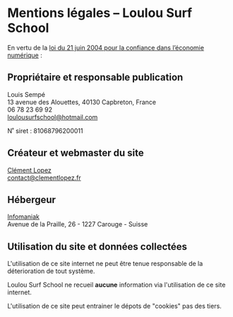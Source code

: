 # Mentions légales – Loulou Surf School

En vertu de la [loi du 21 juin 2004 pour la confiance dans l’économie numérique](https://www.legifrance.gouv.fr/affichTexte.do?cidTexte=JORFTEXT000000801164) : 

## Propriétaire et responsable publication

Louis Sempé   
13 avenue des Alouettes, 40130 Capbreton, France   
06 78 23 69 92  
loulousurfschool@hotmail.com

N˚ siret : 81068796200011

## Créateur et webmaster du site

[Clément Lopez](www.clementlopez.fr)  
contact@clementlopez.fr


## Hébergeur
[Infomaniak](https://www.infomaniak.com/fr)  
Avenue de la Praille, 26 - 1227 Carouge - Suisse

## Utilisation du site et données collectées

L'utilisation de ce site internet ne peut être tenue responsable de la déterioration de tout système.

Loulou Surf School  ne recueil **aucune** information via l'utilisation de ce site internet.

L'utilisation de ce site peut entrainer le dépots de "cookies" pas des tiers.